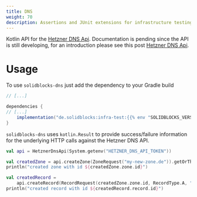 ```yaml
---
title: DNS
weight: 70
description: Assertions and JUnit extensions for infrastructure testing 
---
```


Kotlin API for the [Hetzner DNS Api](https://dns.hetzner.com/api-docs). Documentation is pending since the API is still developing, for an introduction please see this post [Hetzner DNS Api](https://pelle.io/posts/hetzner-dns-api/).

# Usage

To use `solidblocks-dns` just add the dependency to your Gradle build

```groovy
// [...]

dependencies {
// [...]
    implementation("de.solidblocks:infra-test:{{% env "SOLIDBLOCKS_VERSION" %}}")
}
```

`solidblocks-dns` uses `kotlin.Result` to provide success/failure information for the underlying HTTP calls against the
Hetzner DNS API.

```kotlin
val api = HetznerDnsApi(System.getenv("HETZNER_DNS_API_TOKEN"))

val createdZone = api.createZone(ZoneRequest("my-new-zone.de")).getOrThrow()
println("created zone with id ${createdZone.zone.id}")

val createdRecord =
    api.createRecord(RecordRequest(createdZone.zone.id, RecordType.A, "www", "192.168.0.1")).getOrThrow()
println("created record with id ${createdRecord.record.id}")
```